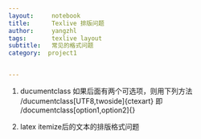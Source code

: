 ```yaml
---
layout:     notebook
title:      Texlive 排版问题
author:     yangzhl
tags: 		texlive layout
subtitle:   常见的格式问题
category:  project1


---
```

1. ducumentclass 如果后面有两个可选项，则用下列方法
/ducumentclass[UTF8,twoside]{ctexart}
即 /documentclass[option1,option2]{}

2. latex itemize后的文本的排版格式问题 

